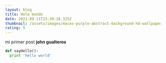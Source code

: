 ```yaml
---
layout: blog
title: Hola mundo
date: 2022-09-11T23:39:18.325Z
thumbnail: /assets/images/macos-purple-abstract-background-hd-wallpaper-uhdpaper.com-19-0-f.jpg
rating: 5
---
```

mi primer post **john gualteros**

```python
def sayHello():
  print 'hello world'
```